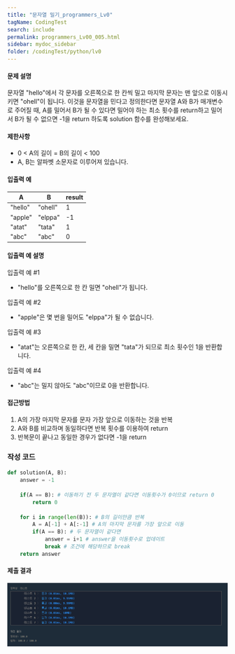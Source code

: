```yaml
---
title: "문자열 밀기_programmers_Lv0"
tagName: CodingTest
search: include
permalink: programmers_Lv00_005.html
sidebar: mydoc_sidebar
folder: /codingTest/python/lv0
---
```



#### 문제 설명 <br>

문자열 "hello"에서 각 문자를 오른쪽으로 한 칸씩 밀고 마지막 문자는 맨 앞으로 이동시키면 "ohell"이 됩니다. 이것을 문자열을 민다고 정의한다면 문자열 A와 B가 매개변수로 주어질 때, A를 밀어서 B가 될 수 있다면 밀어야 하는 최소 횟수를 return하고 밀어서 B가 될 수 없으면 -1을 return 하도록 solution 함수를 완성해보세요.

#### 제한사항 <br>

- 0 < A의 길이 = B의 길이 < 100
- A, B는 알파벳 소문자로 이루어져 있습니다.

#### 입출력 예 <br>
  
A|B|result
---|---|---
"hello"|"ohell"|1
"apple"|"elppa"|-1
"atat"|"tata"|1
"abc"|"abc"|0  

#### 입출력 예 설명 <br>

입출력 예 #1
- "hello"를 오른쪽으로 한 칸 밀면 "ohell"가 됩니다.

입출력 예 #2
- "apple"은 몇 번을 밀어도 "elppa"가 될 수 없습니다.

입출력 예 #3
- "atat"는 오른쪽으로 한 칸, 세 칸을 밀면 "tata"가 되므로 최소 횟수인 1을 반환합니다.

입출력 예 #4
- "abc"는 밀지 않아도 "abc"이므로 0을 반환합니다.

#### 접근방법 <br>

1. A의 가장 마지막 문자를 문자 가장 앞으로 이동하는 것을 반복
2. A와 B를 비교하며 동일하다면 반복 횟수를 이용하여 return 
3. 반복문이 끝나고 동일한 경우가 없다면 -1을 return 

### 작성 코드 <br>

```python
def solution(A, B):
    answer = -1
    
    if(A == B): # 이동하기 전 두 문자열이 같다면 이동횟수가 0이므로 return 0
        return 0
    
    for i in range(len(B)): # B의 길이만큼 반복
        A = A[-1] + A[:-1] # A의 마지막 문자를 가장 앞으로 이동
        if(A == B): # 두 문자열이 같다면
            answer = i+1 # answer을 이동횟수로 업데이트
            break # 조건에 해당하므로 break
    return answer
```

#### 제출 결과

![제출 결과](\images\programmers_Lv00_005.png)




